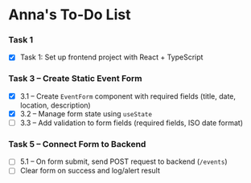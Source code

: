 # Anna's To-Do List

### Task 1

- [x] Task 1: Set up frontend project with React + TypeScript

### Task 3 – Create Static Event Form

- [x] 3.1 – Create `EventForm` component with required fields (title, date, location, description)
- [x] 3.2 – Manage form state using `useState`
- [ ] 3.3 – Add validation to form fields (required fields, ISO date format)

### Task 5 – Connect Form to Backend

- [ ] 5.1 – On form submit, send POST request to backend (`/events`)
- [ ] Clear form on success and log/alert result
